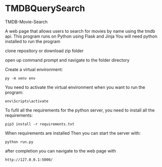 # TMDBQuerySearch
TMDB-Movie-Search

A web page that allows users to search for movies by name using the tmdb api. 
This program runs on Python using Flask and Jinja You will need python installed to run the program

clone repository or download zip folder

open up command prompt and navigate to the folder directory

Create a virtual environment:
```
py -m venv env
```

You need to activate the virtual environment when you want to run the program:

```
env\Scripts\activate
```
To fufil all the requirements for the python server, you need to install all the requirements:

```
pip3 install -r requirements.txt
```
When requirements are installed Then you can start the server with:

```
python run.py
```
after completion you can navigate to the web page with

```
http://127.0.0.1:5000/
```
